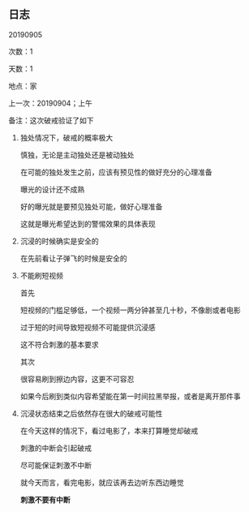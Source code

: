 ## 日志



20190905

次数：1

天数：1

地点：家

上一次：20190904；上午

备注：这次破戒验证了如下

1. 独处情况下，破戒的概率极大

   慎独，无论是主动独处还是被动独处

   在可能的独处发生之前，应该有预见性的做好充分的心理准备

   

   曝光的设计还不成熟

   好的曝光就是要预见独处可能，做好心理准备

   这就是曝光希望达到的警惕效果的具体表现

   

   

   

2. 沉浸的时候确实是安全的

   在先前看让子弹飞的时候是安全的

3. 不能刷短视频

   首先

   短视频的门槛足够低，一个视频一两分钟甚至几十秒，不像剧或者电影

   过于短的时间导致短视频不可能提供沉浸感

   这不符合刺激的基本要求

   

   其次

   很容易刷到擦边内容，这更不可容忍

   如果今后刷到类似内容希望能在第一时间拉黑举报，或者是离开那件事

   

4. 沉浸状态结束之后依然存在很大的破戒可能性

   在今天这样的情况下，看过电影了，本来打算睡觉却破戒

   刺激的中断会引起破戒

   尽可能保证刺激不中断

   

   就今天而言，看完电影，就应该再去边听东西边睡觉

   **刺激不要有中断**

   

   

   